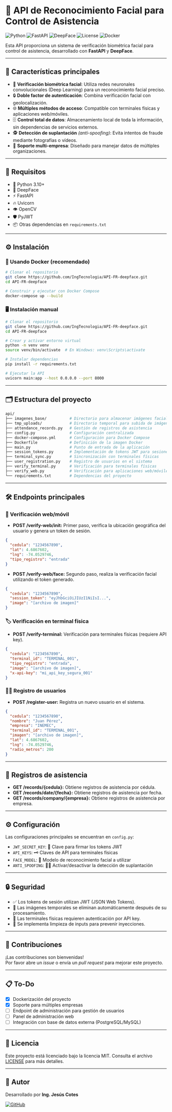 # 🧩 API de Reconocimiento Facial para Control de Asistencia

![Python](https://img.shields.io/badge/Python-3.10%2B-blue?logo=python)
![FastAPI](https://img.shields.io/badge/FastAPI-0.95+-green?logo=fastapi)
![DeepFace](https://img.shields.io/badge/DeepFace-Enabled-lightgrey?logo=deep-learning)
![License](https://img.shields.io/badge/License-MIT-blue.svg)
![Docker](https://img.shields.io/badge/Docker-Supported-blue?logo=docker)

Esta API proporciona un sistema de verificación biométrica facial para control de asistencia, desarrollado con **FastAPI** y **DeepFace**.

---

## 🚀 Características principales

- 🧠 **Verificación biométrica facial**: Utiliza redes neuronales convolucionales (Deep Learning) para un reconocimiento facial preciso.
- 🔒 **Doble factor de autenticación**: Combina verificación facial con geolocalización.
- 🌐 **Múltiples métodos de acceso**: Compatible con terminales físicas y aplicaciones web/móviles.
- 🗄️ **Control total de datos**: Almacenamiento local de toda la información, sin dependencias de servicios externos.
- 🕵️ **Detección de suplantación** *(anti-spoofing)*: Evita intentos de fraude mediante fotografías o vídeos.
- 🏢 **Soporte multi-empresa**: Diseñado para manejar datos de múltiples organizaciones.

---

## 🧩 Requisitos

- 🐍 Python 3.10+
- 🧠 DeepFace
- ⚡ FastAPI
- 🔥 Uvicorn
- 👁️ OpenCV
- 🛡️ PyJWT
- 📦 Otras dependencias en `requirements.txt`

---

## ⚙️ Instalación

### 🐳 Usando Docker (recomendado)

```bash
# Clonar el repositorio
git clone https://github.com/IngTecnologia/API-FR-deepface.git
cd API-FR-deepface

# Construir y ejecutar con Docker Compose
docker-compose up --build
```

### 🖥️ Instalación manual

```bash
# Clonar el repositorio
git clone https://github.com/IngTecnologia/API-FR-deepface.git
cd API-FR-deepface

# Crear y activar entorno virtual
python -m venv venv
source venv/bin/activate  # En Windows: venv\Scripts\activate

# Instalar dependencias
pip install -r requirements.txt

# Ejecutar la API
uvicorn main:app --host 0.0.0.0 --port 8000
```

---

## 🗂️ Estructura del proyecto

```bash
api/
├── imagenes_base/          # Directorio para almacenar imágenes faciales de referencia
├── tmp_uploads/            # Directorio temporal para subida de imágenes
├── attendance_records.py   # Gestión de registros de asistencia
├── config.py               # Configuración centralizada
├── docker-compose.yml      # Configuración para Docker Compose
├── Dockerfile              # Definición de la imagen Docker
├── main.py                 # Punto de entrada de la aplicación
├── session_tokens.py       # Implementación de tokens JWT para sesiones
├── terminal_sync.py        # Sincronización con terminales físicas
├── user_registration.py    # Registro de usuarios en el sistema
├── verify_terminal.py      # Verificación para terminales físicas
├── verify_web.py           # Verificación para aplicaciones web/móviles
└── requirements.txt        # Dependencias del proyecto
```

---

## 🛠️ Endpoints principales

### 📲 Verificación web/móvil

- **POST /verify-web/init:** Primer paso, verifica la ubicación geográfica del usuario y genera un token de sesión.

```json
{
  "cedula": "1234567890",
  "lat": 4.6867602,
  "lng": -74.0529746,
  "tipo_registro": "entrada"
}
```

- **POST /verify-web/face:** Segundo paso, realiza la verificación facial utilizando el token generado.

```json
{
  "cedula": "1234567890",
  "session_token": "eyJhbGciOiJIUzI1NiIsI...",
  "image": "[archivo de imagen]"
}
```

### 🏷️ Verificación en terminal física

- **POST /verify-terminal:** Verificación para terminales físicas (requiere API key).

```json
{
  "cedula": "1234567890",
  "terminal_id": "TERMINAL_001",
  "tipo_registro": "entrada",
  "image": "[archivo de imagen]",
  "x-api-key": "mi_api_key_segura_001"
}
```

### 🧑‍💻 Registro de usuarios

- **POST /register-user:** Registra un nuevo usuario en el sistema.

```json
{
  "cedula": "1234567890",
  "nombre": "Juan Pérez",
  "empresa": "INEMEC",
  "terminal_id": "TERMINAL_001",
  "imagen": "[archivo de imagen]",
  "lat": 4.6867602,
  "lng": -74.0529746,
  "radio_metros": 200
}
```

---

## 📝 Registros de asistencia

- **GET /records/{cedula}:** Obtiene registros de asistencia por cédula.
- **GET /records/date/{fecha}:** Obtiene registros de asistencia por fecha.
- **GET /records/company/{empresa}:** Obtiene registros de asistencia por empresa.

---

## ⚙️ Configuración

Las configuraciones principales se encuentran en `config.py`:

- `JWT_SECRET_KEY`: 🔐 Clave para firmar los tokens JWT
- `API_KEYS`: 🗝️ Claves de API para terminales físicas
- `FACE_MODEL`: 🧠 Modelo de reconocimiento facial a utilizar
- `ANTI_SPOOFING`: 🕵️‍♂️ Activar/desactivar la detección de suplantación

---

## 🔒 Seguridad

- ✅ Los tokens de sesión utilizan JWT (JSON Web Tokens).
- 🧹 Las imágenes temporales se eliminan automáticamente después de su procesamiento.
- 🔑 Las terminales físicas requieren autenticación por API key.
- 🧼 Se implementa limpieza de inputs para prevenir inyecciones.

---

## 🧩 Contribuciones

¡Las contribuciones son bienvenidas!  
Por favor abre un *issue* o envía un *pull request* para mejorar este proyecto.

---

## 📋 To-Do

- [x] Dockerización del proyecto
- [x] Soporte para múltiples empresas
- [ ] Endpoint de administración para gestión de usuarios
- [ ] Panel de administración web
- [ ] Integración con base de datos externa (PostgreSQL/MySQL)

---

## 📄 Licencia

Este proyecto está licenciado bajo la licencia MIT. Consulta el archivo [LICENSE](LICENSE) para más detalles.

---

## 👤 Autor

Desarrollado por **Ing. Jesús Cotes**

[![GitHub](https://img.shields.io/badge/GitHub-@IngTecnologia-black?logo=github)](https://github.com/IngTecnologia)

